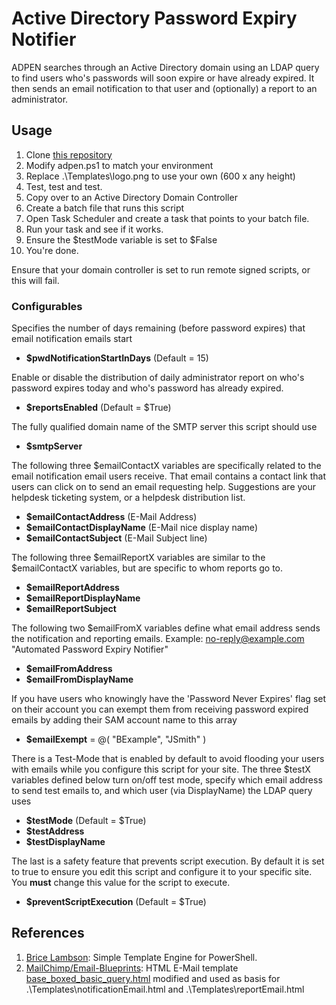 Active Directory Password Expiry Notifier
=========================================

ADPEN searches through an Active Directory domain using an LDAP query to find users who's passwords will soon expire or have already expired.  It then sends an email notification to that user and (optionally) a report to an administrator.

## Usage
1. Clone [this repository](https://github.com/richardfleming/adpen.git "this repository")
2. Modify adpen.ps1 to match your environment
3. Replace .\Templates\logo.png to use your own (600 x any height)
4. Test, test and test.
5. Copy over to an Active Directory Domain Controller
6. Create a batch file that runs this script
7. Open Task Scheduler and create a task that points to your batch file.
8. Run your task and see if it works.
9. Ensure the $testMode variable is set to $False
8. You're done.

Ensure that your domain controller is set to run remote signed scripts, or this will fail.

### Configurables
Specifies the number of days remaining (before password expires) that email notification emails start

- **$pwdNotificationStartInDays** (Default = 15)  

Enable or disable the distribution of daily administrator report on who's password expires today and who's password has already expired.

- **$reportsEnabled** (Default = $True)

The fully qualified domain name of the SMTP server this script should use
   
- **$smtpServer**


The following three $emailContactX variables are specifically related to the email notification email users receive.  That email contains a contact link that users can click on to send an email requesting help.  Suggestions are your helpdesk ticketing system, or a helpdesk distribution list.

- **$emailContactAddress** (E-Mail Address)
- **$emailContactDisplayName** (E-Mail nice display name)
- **$emailContactSubject** (E-Mail Subject line)

The following three $emailReportX variables are similar to the $emailContactX variables, but are specific to whom reports go to.

- **$emailReportAddress**  
- **$emailReportDisplayName**  
- **$emailReportSubject**

The following two $emailFromX variables define what email address sends the notification and reporting emails.  Example: no-reply@example.com "Automated Password Expiry Notifier"
  
- **$emailFromAddress**  
- **$emailFromDisplayName**

If you have users who knowingly have the 'Password Never Expires' flag set on their account you can exempt them from receiving password expired emails by adding their SAM account name to this array

- **$emailExempt** = @( "BExample", "JSmith" )

There is a Test-Mode that is enabled by default to avoid flooding your users with emails while you configure this script for your site.  The three $testX variables defined below turn on/off test mode, specify which email address to send test emails to, and which user (via DisplayName) the LDAP query uses

- **$testMode** (Default = $True)
- **$testAddress**
- **$testDisplayName**

The last is a safety feature that prevents script execution.  By default it is set to true to ensure you edit this script and configure it to your specific site.  You **must** change this value for the script to execute.

- **$preventScriptExecution** (Default = $True)

## References
1. [Brice Lambson](http://brice-lambson.blogspot.ca/2012/09/simple-template-engine-for-powershell.html "Brice Lambson's"): Simple Template Engine for PowerShell.  
2. [MailChimp/Email-Blueprints](https://github.com/mailchimp/Email-Blueprints "MailChimp - Email-Blueprints"): HTML E-Mail template [base\_boxed\_basic\_query.html](https://github.com/mailchimp/email-blueprints/blob/master/responsive-templates/base_boxed_basic_query.html "base_boxed_basic_query.html") modified and used as basis for .\Templates\notificationEmail.html and .\Templates\reportEmail.html  

